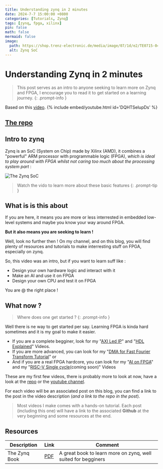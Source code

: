```yaml
---
title: Understanding zynq in 2 minutes
date: 2024-7-7 15:00:00 +0800
categories: [Tutorials, Zynq]
tags: [zynq, fpga, xilinx]
pin: false
math: false
mermaid: false
image:
  path: https://shop.trenz-electronic.de/media/image/07/1d/e2/TE0715-04-51I33-A_1.jpg
  alt: Zynq SoC
---
```


# Understanding Zynq in 2 minutes

> This post serves as an intro to anyone seeking to learn more on Zynq and FPGA, I encourage you to read it to get started on a learning journey.
{: .prompt-info }

Based on this [video](https://youtu.be/DQHTSelupDs).
{% include embed/youtube.html id='DQHTSelupDs' %}

## [The repo](https://github.com/0BAB1/BRH_Tutorials)

## Intro to zynq

Zynq is an SoC (System on Chip) made by Xilinx (AMD), it combines a "powerful" ARM processor with programmable logic (FPGA), *which is ideal to play around with FPGA whilst not caring too much about the processing system part* :

![The Zynq SoC](https://www.researchgate.net/publication/351705470/figure/fig5/AS:1025414466121737@1621489268475/Xilinx-Zynq-7000-AP-SoC-architecture.png)

> Watch the vido to learn more about these basic features
{: .prompt-tip }

## What is is this about

If you are here, it means you are more or less interrested in embedded low-level systems and maybe you know your way around FPGA. 

**But it also means you are seeking to learn !**

Well, look no further then ! On my channel, and on this blog, you will find plenty of resources and tutorials to make interresting stuff on FPGA, especially on zynq.

So, this video was an intro, but if you want to learn suff like :

- Design your own hardware logic and interact with it
- Make an AI and use it on FPGA
- Design your own CPU and test it on FPGA

You are @ the right place !

## What now ?

> Where does one get started ?
{: .prompt-info }

Well there is ne way to get started per say. Learning FPGA is kinda hard sometimes and it is my goal to make it easier.

- If you are a complete begginer, look for my "[AXI Led IP]()" and "[HDL Explained]()" Videos.
- If you are more advanced, you can look for my "[DMA for Fast Fourier Transform Tutorial]()" or 
- And if you are a real FPGA hardcore, you can look for my "[AI on FPGA]()" and my "[RISC-V Single cycle]()(coming soon)" Videos

These are my first few videos, there is probably more to look at now, have a look at the [repo](https://github.com/0BAB1/BRH_Tutorials) or the [youtube channel](https://www.youtube.com/@BRH_SoC).

For each video will be an associated post on this blog, you can find a link to the post in the video description (*and a link to the repo in the post*).

> Most videos I make comes with a hands-on tutorial. Each post (including this one) will have a link to the associated **Github** at the very beginning and some resources at the end.

## Resources

| Description | Link  |  Comment |
|---|---|---|
| The Zynq Book  | [PDF](https://is.muni.cz/el/1433/jaro2015/PV191/um/The_Zynq_Book_ebook.pdf)  | A great book to learn more on zynq, well suited for begginers  |